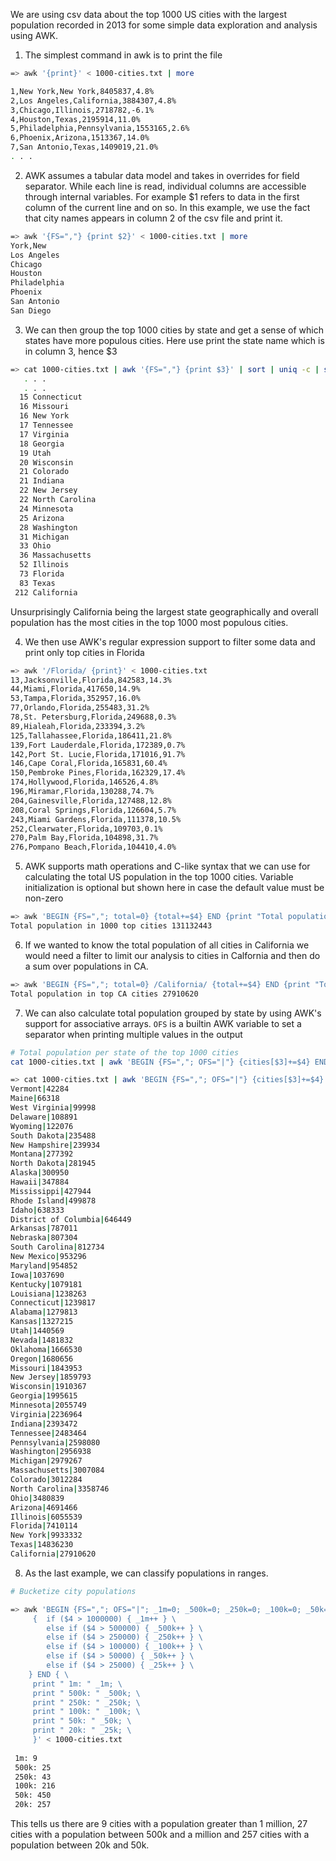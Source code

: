 We are using csv data about the top 1000 US cities with the largest population recorded in 2013 for some simple data exploration and analysis using AWK.

1. The simplest command in awk is to print the file

```bash
=> awk '{print}' < 1000-cities.txt | more

1,New York,New York,8405837,4.8%
2,Los Angeles,California,3884307,4.8%
3,Chicago,Illinois,2718782,-6.1%
4,Houston,Texas,2195914,11.0%
5,Philadelphia,Pennsylvania,1553165,2.6%
6,Phoenix,Arizona,1513367,14.0%
7,San Antonio,Texas,1409019,21.0%
. . .

```

2. AWK assumes a tabular data model and takes in overrides for field separator. While each line is read, individual columns are accessible through internal variables. For example $1 refers to data in the first column of the current line and on so. In this example, we use the fact that city names appears in column 2 of the csv file and print it.

```bash
=> awk '{FS=","} {print $2}' < 1000-cities.txt | more
York,New
Los Angeles
Chicago
Houston
Philadelphia
Phoenix
San Antonio
San Diego
```

3. We can then group the top 1000 cities by state and get a sense of which states have more populous cities. Here use print the state name which is in column 3, hence $3

```bash
=> cat 1000-cities.txt | awk '{FS=","} {print $3}' | sort | uniq -c | sort -k 2n
   . . .
   . . .
  15 Connecticut
  16 Missouri
  16 New York
  17 Tennessee
  17 Virginia
  18 Georgia
  19 Utah
  20 Wisconsin
  21 Colorado
  21 Indiana
  22 New Jersey
  22 North Carolina
  24 Minnesota
  25 Arizona
  28 Washington
  31 Michigan
  33 Ohio
  36 Massachusetts
  52 Illinois
  73 Florida
  83 Texas
 212 California
```
Unsurprisingly California being the largest state geographically and overall population has the most cities in the top 1000 most populous cities. 

4. We then use AWK's regular expression support to filter some data and print only top cities in Florida

```bash
=> awk '/Florida/ {print}' < 1000-cities.txt
13,Jacksonville,Florida,842583,14.3%
44,Miami,Florida,417650,14.9%
53,Tampa,Florida,352957,16.0%
77,Orlando,Florida,255483,31.2%
78,St. Petersburg,Florida,249688,0.3%
89,Hialeah,Florida,233394,3.2%
125,Tallahassee,Florida,186411,21.8%
139,Fort Lauderdale,Florida,172389,0.7%
142,Port St. Lucie,Florida,171016,91.7%
146,Cape Coral,Florida,165831,60.4%
150,Pembroke Pines,Florida,162329,17.4%
174,Hollywood,Florida,146526,4.8%
196,Miramar,Florida,130288,74.7%
204,Gainesville,Florida,127488,12.8%
208,Coral Springs,Florida,126604,5.7%
243,Miami Gardens,Florida,111378,10.5%
252,Clearwater,Florida,109703,0.1%
270,Palm Bay,Florida,104898,31.7%
276,Pompano Beach,Florida,104410,4.0%
```

5. AWK supports math operations and C-like syntax that we can use for calculating the total US population in the top 1000 cities. Variable initialization is optional but shown here in case the default value must be non-zero

```bash
=> awk 'BEGIN {FS=","; total=0} {total+=$4} END {print "Total population in 1000 top cities " total} ' < 1000-cities.txt
Total population in 1000 top cities 131132443
```

6. If we wanted to know the total population of all cities in California we would need a filter to limit our analysis to cities in Calfornia and then do a sum over populations in CA.

```bash
=> awk 'BEGIN {FS=","; total=0} /California/ {total+=$4} END {print "Total population in top CA cities " total} ' < 1000-cities.txt
Total population in top CA cities 27910620
```

7. We can also calculate total population grouped by state by using AWK's support for associative arrays. `OFS` is a builtin AWK variable to set a separator when printing multiple values in the output

```bash
# Total population per state of the top 1000 cities
cat 1000-cities.txt | awk 'BEGIN {FS=","; OFS="|"} {cities[$3]+=$4} END {for (i in cities) {print i,cities[i]}}' | sort -t\| -k 2n

=> cat 1000-cities.txt | awk 'BEGIN {FS=","; OFS="|"} {cities[$3]+=$4} END {for (i in cities) {print i,cities[i]}}' | sort -t\| -k 2n
Vermont|42284
Maine|66318
West Virginia|99998
Delaware|108891
Wyoming|122076
South Dakota|235488
New Hampshire|239934
Montana|277392
North Dakota|281945
Alaska|300950
Hawaii|347884
Mississippi|427944
Rhode Island|499878
Idaho|638333
District of Columbia|646449
Arkansas|787011
Nebraska|807304
South Carolina|812734
New Mexico|953296
Maryland|954852
Iowa|1037690
Kentucky|1079181
Louisiana|1238263
Connecticut|1239817
Alabama|1279813
Kansas|1327215
Utah|1440569
Nevada|1481832
Oklahoma|1666530
Oregon|1680656
Missouri|1843953
New Jersey|1859793
Wisconsin|1910367
Georgia|1995615
Minnesota|2055749
Virginia|2236964
Indiana|2393472
Tennessee|2483464
Pennsylvania|2598080
Washington|2956938
Michigan|2979267
Massachusetts|3007084
Colorado|3012284
North Carolina|3358746
Ohio|3480839
Arizona|4691466
Illinois|6055539
Florida|7410114
New York|9933332
Texas|14836230
California|27910620
```

8. As the last example, we can classify populations in ranges.

```bash
# Bucketize city populations

=> awk 'BEGIN {FS=","; OFS="|"; _1m=0; _500k=0; _250k=0; _100k=0; _50k=0; _25k=0} \
	 {	if ($4 > 1000000) { _1m++ } \
		else if ($4 > 500000) { _500k++ } \
		else if ($4 > 250000) { _250k++ } \
		else if ($4 > 100000) { _100k++ } \
		else if ($4 > 50000) { _50k++ } \
		else if ($4 > 25000) { _25k++ } \
	} END { \
	 print " 1m: " _1m; \
	 print " 500k: " _500k; \
	 print " 250k: " _250k; \
	 print " 100k: " _100k; \
	 print " 50k: " _50k; \
	 print " 20k: " _25k; \
	 }' < 1000-cities.txt
   
 1m: 9
 500k: 25
 250k: 43
 100k: 216
 50k: 450
 20k: 257   
```

This tells us there are 9 cities with a population greater than 1 million, 27 cities with a population between 500k and a million and 257 cities with a population between 20k and 50k.

